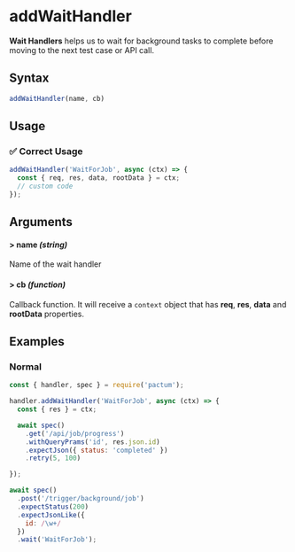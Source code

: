 # addWaitHandler

**Wait Handlers** helps us to wait for background tasks to complete before moving to the next test case or API call.

## Syntax

```js
addWaitHandler(name, cb)
```

## Usage

### ✅  Correct Usage

```js
addWaitHandler('WaitForJob', async (ctx) => {
  const { req, res, data, rootData } = ctx;
  // custom code
});
```

## Arguments

#### > name *(string)*

Name of the wait handler

#### > cb *(function)*

Callback function. It will receive a `context` object that has **req**, **res**, **data** and **rootData** properties.

## Examples

### Normal

```js
const { handler, spec } = require('pactum');

handler.addWaitHandler('WaitForJob', async (ctx) => {
  const { res } = ctx;

  await spec()
    .get('/api/job/progress')
    .withQueryPrams('id', res.json.id)
    .expectJson({ status: 'completed' })
    .retry(5, 100)

});

await spec()
  .post('/trigger/background/job')
  .expectStatus(200)
  .expectJsonLike({
    id: /\w+/
  })
  .wait('WaitForJob');
```